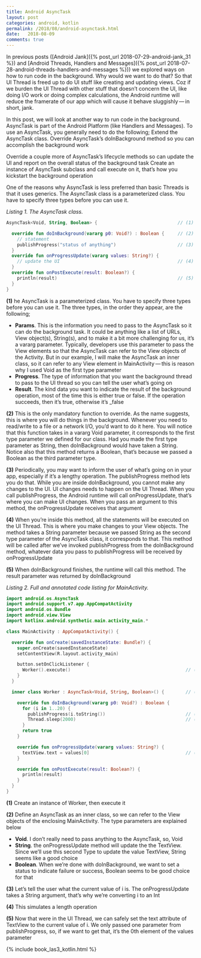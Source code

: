 ```yaml
---
title: Android AsyncTask
layout: post
categories: android, kotlin
permalink: /2018/08/android-asynctask.html 
date:   2018-08-09 
comments: true
---
```


In previous posts ([Android Jank]({% post_url 2018-07-29-android-jank_31 %}) and [Android Threads, Handlers and Messages]({% post_url 2018-07-28-android-threads-handlers-and-messages %})) we explored ways on how to run code in the background. Why would we want to do that? So that UI Thread is freed up to do UI stuff like creating and updating views. Coz if we burden the UI Thread with other stuff that doesn’t concern the UI, like doing I/O work or doing complex calculations, the Android runtime will reduce the framerate of our app which will cause it behave sluggishly — in short, jank.

In this post, we will look at another way to run code in the background. AsyncTask is part of the Android Platform (like Handlers and Messages). To use an AsyncTask, you generally need to do the following;
Extend the AsyncTask class.
Override AsyncTask’s doInBackground method so you can accomplish the background work

Override a couple more of AsyncTask’s lifecycle methods so can update the UI and report on the overall status of the background task
Create an instance of AsyncTask subclass and call execute on it, that’s how you kickstart the background operation



One of the reasons why AsyncTask is less preferred than basic Threads is that it uses generics. The AsyncTask class is a parameterized class. You have to specify three types before you can use it.

_Listing 1. The AsyncTask class._
```kotlin
AsyncTask<Void, String, Boolean> {                              // (1)

  override fun doInBackground(vararg p0: Void?) : Boolean {     // (2)
    // statement
    publishProgress("status of anything")                       // (3)
  }
  override fun onProgressUpdate(vararg values: String?) {
    // update the UI                                            // (4)
  }
  override fun onPostExecute(result: Boolean?) {
    println(result)                                             // (5)
  }
}
```

**(1)** he AsyncTask is a parameterized class. You have to specify three types before you can use it. The three types, in the order they appear, are the following;

  * **Params**. This is the information you need to pass to the AsyncTask so it can do the background task. It could be anything like a list of URLs, View object(s), String(s), and to make it a bit more challenging for us, it’s a vararg parameter. Typically, developers use this parameter to pass the View elements so that the AsyncTask can refer to the View objects of the Activity. But in our example, I will make the AsyncTask an inner class, so it can refer to any View element in MainActivity — this is reason why I used Void as the first type parameter
  * **Progress**. The type of information that you want the background thread to pass to the UI thread so you can tell the user what’s going on
  * **Result**. The kind data you want to indicate the result of the background operation, most of the time this is either true or false. If the operation  succeeds, then it’s true, otherwise it’s _false

**(2)** This is the only mandatory function to override. As the name suggests, this is where you will do things in the background. Whenever you need to read/write to a file or a network I/O, you’d want to do it here. You will notice that this function takes in a vararg Void parameter, it corresponds to the first type parameter we defined for our class. Had you made the first type parameter as String, then doInBackground would have taken a String. Notice also that this method returns a Boolean, that’s because we passed a Boolean as the third parameter type.

**(3)** Periodically, you may want to inform the user of what’s going on in your app, especially if it’s a lengthy operation. The publishProgress method lets you do that. While you are inside doInBackground, you cannot make any changes to the UI. UI changes needs to happen on the UI Thread. When you call publishProgress, the Android runtime will call onProgressUpdate, that’s where you can make UI changes. When you pass an argument to this method, the onProgressUpdate receives that argument

**(4)** When you’re inside this method, all the statements will be executed on the UI Thread. This is where you make changes to your View objects. The method takes a String parameter because we passed String as the second type parameter of the AsyncTask class, it corresponds to that. This method will be called after we’ve invoked publishProgress from the doInBackground method, whatever data you pass to publishProgress will be received by onProgressUpdate

**(5)** When doInBackground finishes, the runtime will call this method. The result parameter was returned by doInBackground

_Listing 2. Full and annotated code listing for MainActivity._  
```kotlin
import android.os.AsyncTask
import android.support.v7.app.AppCompatActivity
import android.os.Bundle
import android.view.View
import kotlinx.android.synthetic.main.activity_main.*

class MainActivity : AppCompatActivity() {

  override fun onCreate(savedInstanceState: Bundle?) {
    super.onCreate(savedInstanceState)
    setContentView(R.layout.activity_main)

    button.setOnClickListener {
      Worker().execute()                                           // (1)
    }
  }

  inner class Worker : AsyncTask<Void, String, Boolean>() {        // (2)

    override fun doInBackground(vararg p0: Void?) : Boolean {
      for (i in 1..20) {
        publishProgress(i.toString())                              // (3)
        Thread.sleep(2000)                                         // (4)
      }
      return true
    }

    override fun onProgressUpdate(vararg values: String?) {
      textView.text = values[0]                                    // (5)
    }

    override fun onPostExecute(result: Boolean?) {
      println(result)
    }
  }
}
```

**(1)** Create an instance of Worker, then execute it

**(2)** Define an AsyncTask as an inner class, so we can refer to the View objects of the enclosing MainActivity. The type parameters are explained below
  * **Void**. I don’t really need to pass anything to the AsyncTask, so, Void
  * **String**. the onProgressUpdate method will update the the TextView. Since we’ll use this second Type to update the value TextView, String seems like a good choice
  * **Boolean**. When we’re done with doInBackground, we want to set a status to indicate failure or success, Boolean seems to be good choice for that

**(3)** Let’s tell the user what the current value of i is. The onProgressUpdate takes a String argument, that’s why we’re converting i to an Int

**(4)** This simulates a length operation

**(5)** Now that were in the UI Thread, we can safely set the text attribute of TextView to the current value of i. We only passed one parameter from publishProgress, so, if we want to get that, it’s the 0th element of the values parameter


{% include book_las3_kotlin.html %}